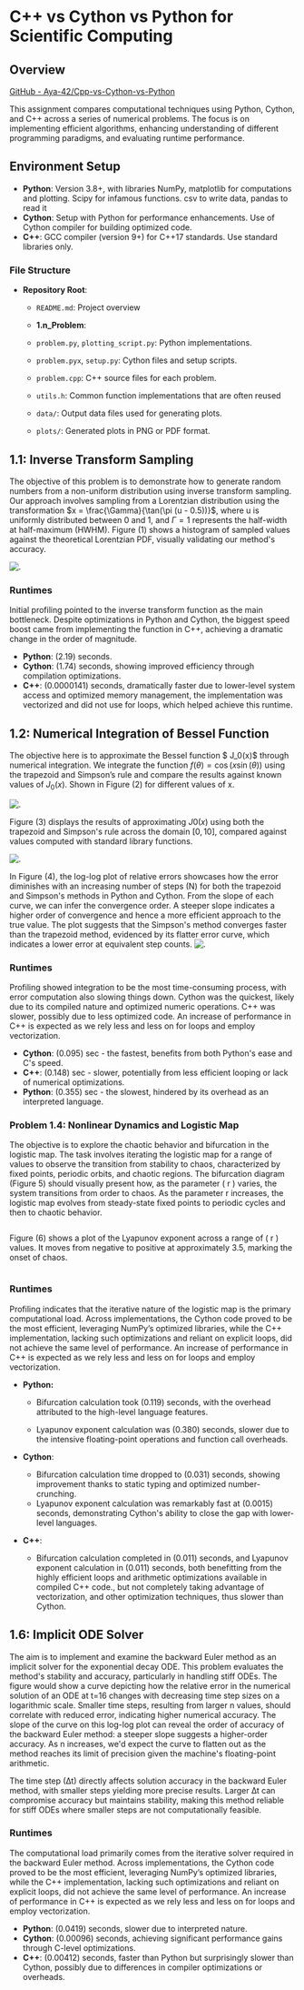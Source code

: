 # C++ vs Cython vs Python for Scientific Computing

## Overview

[GitHub - Aya-42/Cpp-vs-Cython-vs-Python](https://github.com/Aya-42/Cpp-vs-Cython-vs-Python)

This assignment compares computational techniques using Python, Cython, and C++ across a series of numerical problems. The focus is on implementing efficient algorithms, enhancing understanding of different programming paradigms, and evaluating runtime performance.

## Environment Setup

- **Python**: Version 3.8+, with libraries NumPy, matplotlib for computations and plotting. Scipy for infamous functions. csv to write data, pandas to read it
- **Cython**: Setup with Python for performance enhancements. Use of Cython compiler for building optimized code.
- **C++**: GCC compiler (version 9+) for C++17 standards. Use standard libraries only.

### File Structure

- **Repository Root**:
  - `README.md`: Project overview
  
  - **1.n_Problem**:
  
  - `problem.py`, `plotting_script.py`: Python implementations.
  
  - `problem.pyx`, `setup.py`: Cython files and setup scripts.
  
  - `problem.cpp`: C++ source files for each problem.
  - `utils.h`:  Common function implementations that are often reused
  
  - `data/`: Output data files used for generating plots.
  - `plots/`: Generated plots in PNG or PDF format. 

## 1.1: Inverse Transform Sampling

The objective of this problem is to demonstrate how to generate random numbers from a non-uniform distribution using inverse transform sampling. Our approach involves sampling from a Lorentzian distribution using the transformation $x = \frac{\Gamma}{\tan(\pi (u - 0.5))}$, where u is uniformly distributed between 0 and 1, and $\Gamma{} = 1$ represents the half-width at half-maximum (HWHM). Figure (1) shows a histogram of sampled values against the theoretical Lorentzian PDF, visually validating our method's accuracy.

![.](1.1_Inverse_Transform_Sampling/plots/Figure_1.png "Figure (1)")

### Runtimes

Initial profiling pointed to the inverse transform function as the main bottleneck. Despite optimizations in Python and Cython, the biggest speed boost came from implementing the function in C++, achieving a dramatic change in the order of magnitude.

- **Python**: (2.19) seconds.
- **Cython**: (1.74) seconds, showing improved efficiency through compilation optimizations.
- **C++**: (0.0000141) seconds, dramatically faster due to lower-level system access and optimized memory management, the implementation was vectorized and did not use for loops, which helped achieve this runtime.

## 1.2: Numerical Integration of Bessel Function

The objective here is to approximate the Bessel function $ J_0(x)$ through numerical integration. We integrate the function $f(\theta) = \cos(x \sin(\theta))$ using the trapezoid and Simpson’s rule and compare the results against known values of $J_0(x)$. Shown in Figure (2) for different values of x.

![.](1.2_Numerical_Integration/plots/Figure_3.png "Figure (2)")


Figure (3) displays the results of approximating $J0​(x)$ using both the trapezoid and Simpson's rule across the domain $[0, 10]$, compared against values computed with standard library functions.

![.](1.2_Numerical_Integration/plots/Figure_1.png "Figure (3)")

In Figure (4), the log-log plot of relative errors showcases how the error diminishes with an increasing number of steps (N) for both the trapezoid and Simpson's methods in Python and Cython. From the slope of each curve, we can infer the convergence order. A steeper slope indicates a higher order of convergence and hence a more efficient approach to the true value. The plot suggests that the Simpson's method converges faster than the trapezoid method, evidenced by its flatter error curve, which indicates a lower error at equivalent step counts. ![.](1.2_Numerical_Integration/plots/Figure_2.png "Figure (4)")


### Runtimes

Profiling showed integration to be the most time-consuming process, with error computation also slowing things down. Cython was the quickest, likely due to its compiled nature and optimized numeric operations. C++ was slower, possibly due to less optimized code. An increase of performance in C++ is expected as we rely less and less on for loops and employ vectorization.

- **Cython**: \(0.095\) sec - the fastest, benefits from both Python's ease and C's speed.
- **C++**: \(0.148\) sec - slower, potentially from less efficient looping or lack of numerical optimizations.
- **Python**: \(0.355\) sec - the slowest, hindered by its overhead as an interpreted language.

### Problem 1.4: Nonlinear Dynamics and Logistic Map

The objective is to explore the chaotic behavior and bifurcation in the logistic map. The task involves iterating the logistic map for a range of values to observe the transition from stability to chaos, characterized by fixed points, periodic orbits, and chaotic regions. The bifurcation diagram (Figure 5) should visually present how, as the parameter ( r ) varies, the system transitions from order to chaos. As the parameter r increases, the logistic map evolves from steady-state fixed points to periodic cycles and then to chaotic behavior.

<img src="file:///D:/Google%20Drive/2.T/.HPC/C++%20vs%20Cython%20vs%20Python/1.4_Nonlinear_Dynamics/plots/bifurcation_data_c_bifurcation.png" title="" alt="" data-align="center">

Figure (6) shows a plot of the Lyapunov exponent across a range of ( r ) values. It moves from negative to positive at approximately 3.5, marking the onset of chaos.

<img src="file:///D:/Google%20Drive/2.T/.HPC/C++%20vs%20Cython%20vs%20Python/1.4_Nonlinear_Dynamics/plots/lyapunov_data_cy_lyapunov.png" title="" alt="" data-align="center">

### Runtimes

Profiling indicates that the iterative nature of the logistic map is the primary computational load. Across implementations, the Cython code proved to be the most efficient, leveraging NumPy’s optimized libraries, while the C++ implementation, lacking such optimizations and reliant on explicit loops, did not achieve the same level of performance. An increase of performance in C++ is expected as we rely less and less on for loops and employ vectorization.

- **Python:**
  
  - Bifurcation calculation took (0.119) seconds, with the overhead attributed to the high-level language features.
  
  - Lyapunov exponent calculation was (0.380) seconds, slower due to the intensive floating-point operations and function call overheads.

- **Cython**:
  
  - Bifurcation calculation time dropped to (0.031) seconds, showing improvement thanks to static typing and optimized number-crunching.
  - Lyapunov exponent calculation was remarkably fast at (0.0015) seconds, demonstrating Cython's ability to close the gap with lower-level languages.

- **C++**:
  
  - Bifurcation calculation completed in (0.011) seconds, and Lyapunov exponent calculation in (0.011) seconds, both benefitting from the highly efficient loops and arithmetic optimizations available in compiled C++ code., but not completely taking advantage of vectorization, and other optimization techniques, thus slower than Cython.

## 1.6: Implicit ODE Solver

The aim is to implement and examine the backward Euler method as an implicit solver for the exponential decay ODE. This problem evaluates the method's stability and accuracy, particularly in handling stiff ODEs. The figure would show a curve depicting how the relative error in the numerical solution of an ODE at t=16 changes with decreasing time step sizes on a logarithmic scale. Smaller time steps, resulting from larger n values, should correlate with reduced error, indicating higher numerical accuracy. The slope of the curve on this log-log plot can reveal the order of accuracy of the backward Euler method: a steeper slope suggests a higher-order accuracy. As n increases, we'd expect the curve to flatten out as the method reaches its limit of precision given the machine's floating-point arithmetic.<img src="file:///D:/Google%20Drive/2.T/.HPC/C++%20vs%20Cython%20vs%20Python/1.6_Implicit_ODE_Solver/plots/Figure_1.png" title="" alt="" data-align="center">

The time step (∆t) directly affects solution accuracy in the backward Euler method, with smaller steps yielding more precise results. Larger ∆t can compromise accuracy but maintains stability, making this method reliable for stiff ODEs where smaller steps are not computationally feasible.

### Runtimes

The computational load primarily comes from the iterative solver required in the backward Euler method. Across implementations, the Cython code proved to be the most efficient, leveraging NumPy’s optimized libraries, while the C++ implementation, lacking such optimizations and reliant on explicit loops, did not achieve the same level of performance. An increase of performance in C++ is expected as we rely less and less on for loops and employ vectorization.

- **Python**: \(0.0419\) seconds, slower due to interpreted nature.
- **Cython**: \(0.00096\) seconds, achieving significant performance gains through C-level optimizations.
- **C++**: \(0.00412\) seconds, faster than Python but surprisingly slower than Cython, possibly due to differences in compiler optimizations or overheads.
